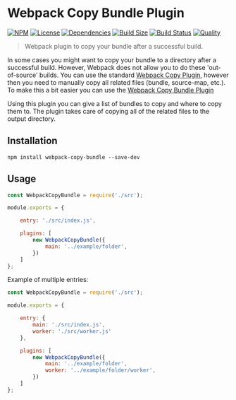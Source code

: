 # Webpack Copy Bundle Plugin

[![NPM](https://badgen.net/npm/v/webpack-copy-bundle)](https://www.npmjs.com/package/webpack-copy-bundle)
[![License](https://badgen.net/npm/license/webpack-copy-bundle)](https://www.npmjs.com/package/webpack-copy-bundle)
[![Dependencies](https://badgen.net/david/dep/ferdikoomen/webpack-copy-bundle)](https://david-dm.org/ferdikoomen/webpack-copy-bundle)
[![Build Size](https://badgen.net/bundlephobia/minzip/webpack-copy-bundle)](https://bundlephobia.com/result?p=webpack-copy-bundle)
[![Build Status](https://badgen.net/travis/ferdikoomen/webpack-copy-bundle/master)](https://travis-ci.org/ferdikoomen/webpack-copy-bundle)
[![Quality](https://badgen.net/lgtm/grade/javascript/g/ferdikoomen/webpack-copy-bundle)](https://lgtm.com/projects/g/ferdikoomen/webpack-copy-bundle)

> Webpack plugin to copy your bundle after a successful build.

In some cases you might want to copy your bundle to a directory after a successful build. 
However, Webpack does not allow you to do these 'out-of-source' builds. You can use the standard
[Webpack Copy Plugin](https://github.com/webpack-contrib/copy-webpack-plugin), however then you
need to manually copy all related files (bundle, source-map, etc.). To make this a bit easier
you can use the [Webpack Copy Bundle Plugin](https://www.npmjs.com/package/webpack-copy-bundle)

Using this plugin you can give a list of bundles to copy and where to copy them to. The plugin
takes care of copying all of the related files to the output directory.

## Installation

```
npm install webpack-copy-bundle --save-dev
```

## Usage

```javascript
const WebpackCopyBundle = require('./src');

module.exports = {

    entry: './src/index.js',

    plugins: [
        new WebpackCopyBundle({
            main: '../example/folder',
        })
    ]
};
```

Example of multiple entries:

```javascript
const WebpackCopyBundle = require('./src');

module.exports = {

    entry: {
        main: './src/index.js',
        worker: './src/worker.js'
    },

    plugins: [
        new WebpackCopyBundle({
            main: '../example/folder',
            worker: '../example/folder/worker',
        })
    ]
};
```
